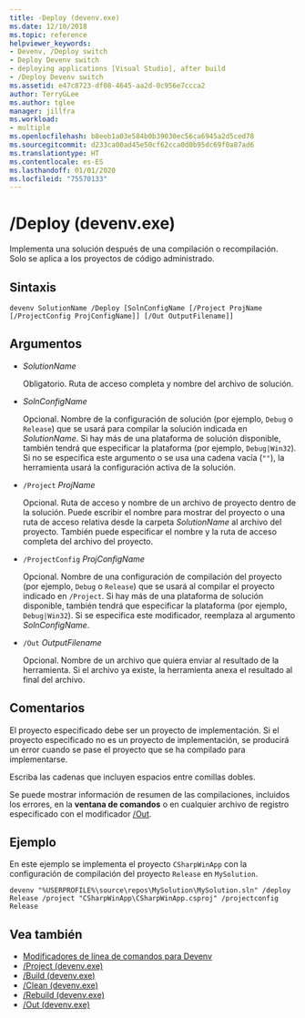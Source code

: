 ```yaml
---
title: -Deploy (devenv.exe)
ms.date: 12/10/2018
ms.topic: reference
helpviewer_keywords:
- Devenv, /Deploy switch
- Deploy Devenv switch
- deploying applications [Visual Studio], after build
- /Deploy Devenv switch
ms.assetid: e47c8723-df08-4645-aa2d-0c956e7ccca2
author: TerryGLee
ms.author: tglee
manager: jillfra
ms.workload:
- multiple
ms.openlocfilehash: b8eeb1a03e584b0b39030ec56ca6945a2d5ced78
ms.sourcegitcommit: d233ca00ad45e50cf62cca0d0b95dc69f0a87ad6
ms.translationtype: HT
ms.contentlocale: es-ES
ms.lasthandoff: 01/01/2020
ms.locfileid: "75570133"
---
```

# <a name="deploy-devenvexe"></a>/Deploy (devenv.exe)

Implementa una solución después de una compilación o recompilación. Solo se aplica a los proyectos de código administrado.

## <a name="syntax"></a>Sintaxis

```shell
devenv SolutionName /Deploy [SolnConfigName [/Project ProjName [/ProjectConfig ProjConfigName]] [/Out OutputFilename]]
```

## <a name="arguments"></a>Argumentos

- *SolutionName*

  Obligatorio. Ruta de acceso completa y nombre del archivo de solución.

- *SolnConfigName*

  Opcional. Nombre de la configuración de solución (por ejemplo, `Debug` o `Release`) que se usará para compilar la solución indicada en *SolutionName*. Si hay más de una plataforma de solución disponible, también tendrá que especificar la plataforma (por ejemplo, `Debug|Win32`). Si no se especifica este argumento o se usa una cadena vacía (`""`), la herramienta usará la configuración activa de la solución.

- `/Project` *ProjName*

  Opcional. Ruta de acceso y nombre de un archivo de proyecto dentro de la solución. Puede escribir el nombre para mostrar del proyecto o una ruta de acceso relativa desde la carpeta *SolutionName* al archivo del proyecto. También puede especificar el nombre y la ruta de acceso completa del archivo del proyecto.

- `/ProjectConfig` *ProjConfigName*

  Opcional. Nombre de una configuración de compilación del proyecto (por ejemplo, `Debug` o `Release`) que se usará al compilar el proyecto indicado en `/Project`. Si hay más de una plataforma de solución disponible, también tendrá que especificar la plataforma (por ejemplo, `Debug|Win32`). Si se especifica este modificador, reemplaza al argumento *SolnConfigName*.

- `/Out` *OutputFilename*

  Opcional. Nombre de un archivo que quiera enviar al resultado de la herramienta. Si el archivo ya existe, la herramienta anexa el resultado al final del archivo.

## <a name="remarks"></a>Comentarios

El proyecto especificado debe ser un proyecto de implementación. Si el proyecto especificado no es un proyecto de implementación, se producirá un error cuando se pase el proyecto que se ha compilado para implementarse.

Escriba las cadenas que incluyen espacios entre comillas dobles.

Se puede mostrar información de resumen de las compilaciones, incluidos los errores, en la **ventana de comandos** o en cualquier archivo de registro especificado con el modificador [/Out](out-devenv-exe.md).

## <a name="example"></a>Ejemplo

En este ejemplo se implementa el proyecto `CSharpWinApp` con la configuración de compilación del proyecto `Release` en `MySolution`.

```shell
devenv "%USERPROFILE%\source\repos\MySolution\MySolution.sln" /deploy Release /project "CSharpWinApp\CSharpWinApp.csproj" /projectconfig Release
```

## <a name="see-also"></a>Vea también

- [Modificadores de línea de comandos para Devenv](../../ide/reference/devenv-command-line-switches.md)
- [/Project (devenv.exe)](../../ide/reference/project-devenv-exe.md)
- [/Build (devenv.exe)](../../ide/reference/build-devenv-exe.md)
- [/Clean (devenv.exe)](../../ide/reference/clean-devenv-exe.md)
- [/Rebuild (devenv.exe)](../../ide/reference/rebuild-devenv-exe.md)
- [/Out (devenv.exe)](../../ide/reference/out-devenv-exe.md)
